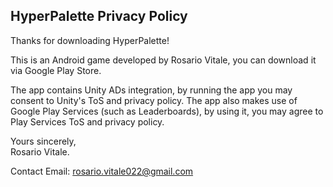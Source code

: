 ## HyperPalette Privacy Policy

Thanks for downloading HyperPalette!

This is an Android game developed by Rosario Vitale, you can download it via Google Play Store.

The app contains Unity ADs integration, by running the app you may consent to Unity's ToS and privacy policy.
The app also makes use of Google Play Services (such as Leaderboards), by using it, you may agree to Play Services ToS and privacy policy.

Yours sincerely,  
Rosario Vitale.

Contact Email:
rosario.vitale022@gmail.com
